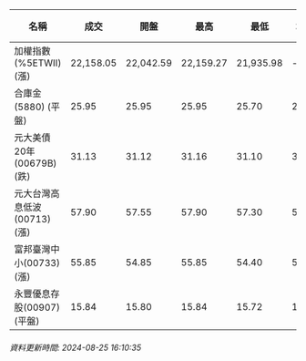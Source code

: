 | 名稱 | 成交 | 開盤 | 最高 | 最低 | 均價 | 成交金額(億) | 昨收 | 漲跌幅 | 漲跌 | 總量 | 昨量 | 振幅 |
| -------- | -------- | -------- | -------- |-------- | -------- | -------- |-------- |-------- |-------- | -------- | -------- |-------- |
|加權指數(%5ETWII) (漲)|22,158.05|22,042.59|22,159.27|21,935.98|-|3,054.42|22,148.83|0.04%|9.22|8,110,140|0|1.01%|
|合庫金(5880) (平盤)|25.95|25.95|25.95|25.70|25.86|1.55|25.95|0.00%|0.00|6,010|6,737|0.96%|
|元大美債20年(00679B) (跌)|31.13|31.12|31.16|31.10|31.14|21.66|31.28|0.48%|0.15|69,548|45,239|0.19%|
|元大台灣高息低波(00713) (漲)|57.90|57.55|57.90|57.30|57.59|3.17|57.65|0.43%|0.25|5,499|6,058|1.04%|
|富邦臺灣中小(00733) (漲)|55.85|54.85|55.85|54.40|55.10|0.646|55.15|1.27%|0.70|1,173|734|2.63%|
|永豐優息存股(00907) (平盤)|15.84|15.80|15.84|15.72|15.79|0.966|15.84|0.00%|0.00|6,122|16,297|0.76%|
###### 資料更新時間: 2024-08-25 16:10:35